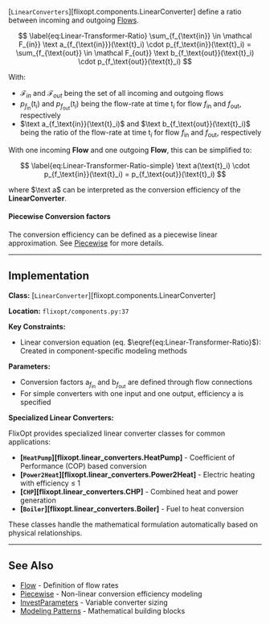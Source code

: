 [`LinearConverters`][flixopt.components.LinearConverter] define a ratio between incoming and outgoing [Flows](Flow.md).

$$ \label{eq:Linear-Transformer-Ratio}
    \sum_{f_{\text{in}} \in \mathcal F_{in}} \text a_{f_{\text{in}}}(\text{t}_i) \cdot p_{f_\text{in}}(\text{t}_i) = \sum_{f_{\text{out}} \in \mathcal F_{out}}  \text b_{f_\text{out}}(\text{t}_i) \cdot p_{f_\text{out}}(\text{t}_i)
$$

With:

- $\mathcal F_{in}$ and $\mathcal F_{out}$ being the set of all incoming and outgoing flows
- $p_{f_\text{in}}(\text{t}_i)$ and $p_{f_\text{out}}(\text{t}_i)$ being the flow-rate at time $\text{t}_i$ for flow $f_\text{in}$ and $f_\text{out}$, respectively
- $\text a_{f_\text{in}}(\text{t}_i)$ and $\text b_{f_\text{out}}(\text{t}_i)$ being the ratio of the flow-rate at time $\text{t}_i$ for flow $f_\text{in}$ and $f_\text{out}$, respectively

With one incoming **Flow** and one outgoing **Flow**, this can be simplified to:

$$ \label{eq:Linear-Transformer-Ratio-simple}
    \text a(\text{t}_i) \cdot p_{f_\text{in}}(\text{t}_i) = p_{f_\text{out}}(\text{t}_i)
$$

where $\text a$ can be interpreted as the conversion efficiency of the **LinearConverter**.

#### Piecewise Conversion factors
The conversion efficiency can be defined as a piecewise linear approximation. See [Piecewise](Piecewise.md) for more details.

---

## Implementation

**Class:** [`LinearConverter`][flixopt.components.LinearConverter]

**Location:** `flixopt/components.py:37`

**Key Constraints:**
- Linear conversion equation (eq. $\eqref{eq:Linear-Transformer-Ratio}$): Created in component-specific modeling methods

**Parameters:**
- Conversion factors $\text{a}_{f_\text{in}}$ and $\text{b}_{f_\text{out}}$ are defined through flow connections
- For simple converters with one input and one output, efficiency $\text{a}$ is specified

**Specialized Linear Converters:**

FlixOpt provides specialized linear converter classes for common applications:

- **[`HeatPump`][flixopt.linear_converters.HeatPump]** - Coefficient of Performance (COP) based conversion
- **[`Power2Heat`][flixopt.linear_converters.Power2Heat]** - Electric heating with efficiency ≤ 1
- **[`CHP`][flixopt.linear_converters.CHP]** - Combined heat and power generation
- **[`Boiler`][flixopt.linear_converters.Boiler]** - Fuel to heat conversion

These classes handle the mathematical formulation automatically based on physical relationships.

---

## See Also

- [Flow](Flow.md) - Definition of flow rates
- [Piecewise](Piecewise.md) - Non-linear conversion efficiency modeling
- [InvestParameters](InvestParameters.md) - Variable converter sizing
- [Modeling Patterns](modeling-patterns/index.md) - Mathematical building blocks
